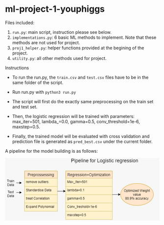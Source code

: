 # ml-project-1-youphiggs

Files included:

1. `run.py`: main script, instruction please see below.
2. `implementations.py`: 6 basic ML methods to implement. Note that these methods are not used for project.
3. `proj1_helper.py`: helper functions provided at the begining of the project.
4. `utility.py`: all other methods used for project.

Instructions

- To run the run.py, the `train.csv` and `test.csv` files have to be in the same folder of the script.

- Run run.py with `python3 run.py` 

- The script will first do the exactly same preprocessing on the train set and test set.

- Then, the logistic regression will be trained with parameters: max_iter=501, lambda_=0.0, gamma=0.5, conv_threshold=1e-6, maxstep=0.5.

- Finally, the trained model will be evaluated with cross validation and prediction file is generated as `pred_best.csv` under the current folder.

A pipeline for the model building is as follows:


![pipeline](./pipeline.jpeg)
